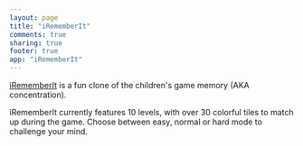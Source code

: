 ```yaml
---
layout: page
title: "iRememberIt"
comments: true
sharing: true
footer: true
app: "iRememberIt"
---
```


[iRememberIt](http://itunes.apple.com/us/app/irememberit/id353118270?mt=8) is a fun clone of the children's game memory (AKA concentration).

<!--more-->

iRememberIt currently features 10 levels, with over 30 colorful tiles to match up during the game. Choose between easy, normal or hard mode to challenge your mind.